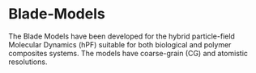 # Blade-Models
The Blade Models have been developed for the hybrid particle-field Molecular Dynamics (hPF) suitable for both biological and polymer composites systems. The models have coarse-grain (CG) and atomistic resolutions. 

